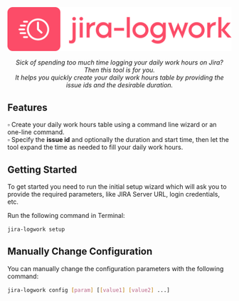 <p align="center">
	<img width="600px" src="https://raw.githubusercontent.com/billp/jira-logwork/master/jira-logwork-logo.svg">
</p>
<p align="center">
  <i>
    Sick of spending too much time logging your daily work hours on Jira? Then this tool is for you. <br />
    It helps you quickly create your daily work hours table by providing the issue ids and the desirable duration.
  </i>
</p>

## Features

▫️ Create your daily work hours table using a command line wizard or an one-line command. <br />
▫️ Specify the **issue id** and optionally the duration and start time, then let the tool expand the time as needed to fill your daily work hours.


 ## Getting Started
To get started you need to run the initial setup wizard which will ask you to provide the required parameters, like JIRA Server URL, login credentials, etc.

Run the following command in Terminal:
```bash
jira-logwork setup
```

## Manually Change Configuration
You can manually change the configuration parameters with the following command:

```bash
jira-logwork config [param] [[value1] [value2] ...]
```
